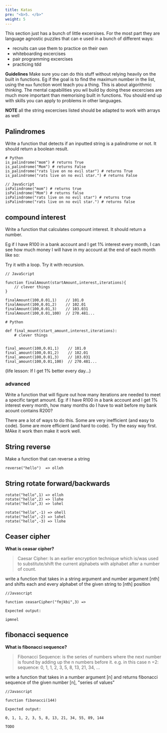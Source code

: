 ```yaml
---
title: Katas
pre: "<b>5. </b>"
weight: 5
---
```


This section just has a bunch of little excersises. For the most part they are language agnostic puzzles that can e used in a bunch of different ways:

- recruits can use them to practice on their own
- whiteboarding excercises
- pair programming excercises
- practicing tdd

**Guidelines**
Make sure you can do this stuff without relying heavily on the built in functions. Eg if the goal is to find the maximum number in the list, using the `max` function wont teach you a thing. This is about algorithmic thinking. The mental capabilities you wil build by doing these excercises are much more important than memorising built in functions. You should end up with skills you can apply to problems in other languages.

**NOTE** all the string excercises listed should be adapted to work with arrays as well

## Palindromes

Write a function that detects if an inputted string is a palindrome or not. It should return a boolean result.

```
# Python
is_palindrome("mom") # returns True
is_palindrome("Mom") # returns False
is_palindrome("rats live on no evil star") # returns True
is_palindrome("rats live on no evil star.") # returns False
```

```
// JavaScript
isPalindrome("mom") # returns true
isPalindrome("Mom") # returns false
isPalindrome("rats live on no evil star") # returns true
isPalindrome("rats live on no evil star.") # returns false
```

## compound interest

Write a function that calculates compount interest. It should return a number.

Eg if I have R100 in a bank account and I get 1% interest every month, I can see how much money I will have in my account at the end of each month like so:

Try it with a loop. Try it with recursion.

```
// JavaScript

function finalAmount(startAmount,interest,iterations){
    // clever things
}

finalAmount(100,0.01,1)    // 101.0
finalAmount(100,0.01,2)    // 102.01
finalAmount(100,0.01,3)    // 103.031
finalAmount(100,0.01,100)  // 270.481...
```

```
# Python

def final_mount(start_amount,interest,iterations):
    # clever things


final_amount(100,0.01,1)    // 101.0
final_amount(100,0.01,2)    // 102.01
final_amount(100,0.01,3)    // 103.031
final_amount(100,0.01,100)  // 270.481...
```

(life lesson: If I get 1% better every day...)

### advanced

Write a function that will figure out how many iterations are needed to meet a specific target amount. Eg: if I have R100 in a bank account and I get 1% interest every month, how many months do I have to wait before my bank acount contains R200?

There are a lot of ways to do this. Some are very inefficient (and easy to code). Some are more efficient (and hard to code). Try the easy way first. MAke it work then make it work well.

## String reverse

Make a function that can reverse a string

```
reverse("hello")  => olleh
```

## String rotate forward/backwards

```
rotate("hello",1) => elloh
rotate("hello",2) => llohe
rotate("hello",3) => lohel

rotate("hello",-1) => ohell
rotate("hello",-2) => lohel
rotate("hello",-3) => llohe
```

## Ceaser cipher

 **What is ceasar cipher?**

> Caesar Cipher: Is an earlier encryption technique which is/was used to substitute/shift the current alphabets with alphabet after a number of count.



write a function that takes in a string argument and number argument [nth] and shifts each and every alphabet of the given string to [nth] position
```
//Javascript

function ceasarCipher("fmjkbi",3) =>

Expected output:

ipmnel
```
## fibonacci sequence
 **What is fibonacci sequence?**

> Fibonacci Sequence: is the series of numbers where the next number is found by adding up the n numbers before it.
> e.g. in this case n =2:
> sequence: 0, 1, 1, 2, 3, 5, 8, 13, 21, 34, ...

write a function that takes in a number argument [n] and returns fibonacci sequence of the given number [n], "series of values" 
```
//Javascript

function fibonacci(144)

Expected output:

0, 1, 1, 2, 3, 5, 8, 13, 21, 34, 55, 89, 144

TODO
